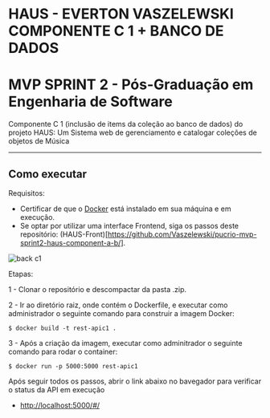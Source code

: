 # HAUS - EVERTON VASZELEWSKI COMPONENTE C 1 + BANCO DE DADOS
# MVP SPRINT 2 - Pós-Graduação em Engenharia de Software

Componente C 1 (inclusão de items da coleção ao banco de dados) do projeto HAUS: Um Sistema web de gerenciamento e catalogar coleções de objetos de Música


---
## Como executar 

Requisitos:
- Certificar de que o [Docker](https://docs.docker.com/engine/install/) está instalado em sua máquina e em execução.
- Se optar por utilizar uma interface Frontend, siga os passos deste repositório: (HAUS-Front)[https://github.com/Vaszelewski/pucrio-mvp-sprint2-haus-component-a-b/].

![back c1](https://github.com/Vaszelewski/pucrio-mvp-sprint2-haus-component-c-1/assets/50892923/59c64eb0-35c4-4922-a608-f5b31f3ade67)

Etapas:


1 - Clonar o repositório e descompactar da pasta .zip.

2 - Ir ao diretório raiz, onde contém o Dockerfile, e executar como administrador o seguinte comando para construir a imagem Docker:
```
$ docker build -t rest-apic1 .
```

3 - Após a criação da imagem, executar como adminitrador o seguinte comando para rodar o container:
```
$ docker run -p 5000:5000 rest-apic1
```

Após seguir todos os passos, abrir o link abaixo no bavegador para verificar o status da API em execução
- [http://localhost:5000/#/](http://localhost:5000/#/)


